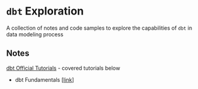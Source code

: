 # `dbt` Exploration
A collection of notes and code samples to explore the capabilities of `dbt` in data modeling process

## Notes
[dbt Official Tutorials](./notes.md) - covered tutorials below
- dbt Fundamentals [[link](https://courses.getdbt.com/courses/fundamentals)]


